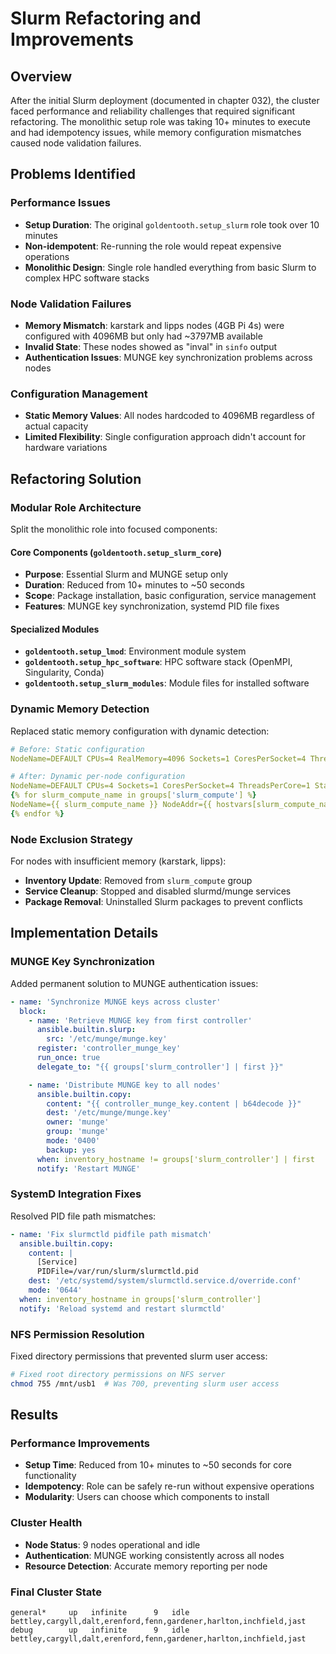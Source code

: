 # Slurm Refactoring and Improvements

## Overview

After the initial Slurm deployment (documented in chapter 032), the cluster faced performance and reliability challenges that required significant refactoring. The monolithic setup role was taking 10+ minutes to execute and had idempotency issues, while memory configuration mismatches caused node validation failures.

## Problems Identified

### Performance Issues
- **Setup Duration**: The original `goldentooth.setup_slurm` role took over 10 minutes
- **Non-idempotent**: Re-running the role would repeat expensive operations
- **Monolithic Design**: Single role handled everything from basic Slurm to complex HPC software stacks

### Node Validation Failures
- **Memory Mismatch**: karstark and lipps nodes (4GB Pi 4s) were configured with 4096MB but only had ~3797MB available
- **Invalid State**: These nodes showed as "inval" in `sinfo` output
- **Authentication Issues**: MUNGE key synchronization problems across nodes

### Configuration Management
- **Static Memory Values**: All nodes hardcoded to 4096MB regardless of actual capacity
- **Limited Flexibility**: Single configuration approach didn't account for hardware variations

## Refactoring Solution

### Modular Role Architecture
Split the monolithic role into focused components:

#### Core Components (`goldentooth.setup_slurm_core`)
- **Purpose**: Essential Slurm and MUNGE setup only
- **Duration**: Reduced from 10+ minutes to ~50 seconds
- **Scope**: Package installation, basic configuration, service management
- **Features**: MUNGE key synchronization, systemd PID file fixes

#### Specialized Modules
- **`goldentooth.setup_lmod`**: Environment module system
- **`goldentooth.setup_hpc_software`**: HPC software stack (OpenMPI, Singularity, Conda)
- **`goldentooth.setup_slurm_modules`**: Module files for installed software

### Dynamic Memory Detection

Replaced static memory configuration with dynamic detection:

```yaml
# Before: Static configuration
NodeName=DEFAULT CPUs=4 RealMemory=4096 Sockets=1 CoresPerSocket=4 ThreadsPerCore=1 State=UNKNOWN

# After: Dynamic per-node configuration
NodeName=DEFAULT CPUs=4 Sockets=1 CoresPerSocket=4 ThreadsPerCore=1 State=UNKNOWN
{% for slurm_compute_name in groups['slurm_compute'] %}
NodeName={{ slurm_compute_name }} NodeAddr={{ hostvars[slurm_compute_name].ipv4_address }} RealMemory={{ hostvars[slurm_compute_name].ansible_memtotal_mb }}
{% endfor %}
```

### Node Exclusion Strategy

For nodes with insufficient memory (karstark, lipps):
- **Inventory Update**: Removed from `slurm_compute` group
- **Service Cleanup**: Stopped and disabled slurmd/munge services
- **Package Removal**: Uninstalled Slurm packages to prevent conflicts

## Implementation Details

### MUNGE Key Synchronization

Added permanent solution to MUNGE authentication issues:

```yaml
- name: 'Synchronize MUNGE keys across cluster'
  block:
    - name: 'Retrieve MUNGE key from first controller'
      ansible.builtin.slurp:
        src: '/etc/munge/munge.key'
      register: 'controller_munge_key'
      run_once: true
      delegate_to: "{{ groups['slurm_controller'] | first }}"

    - name: 'Distribute MUNGE key to all nodes'
      ansible.builtin.copy:
        content: "{{ controller_munge_key.content | b64decode }}"
        dest: '/etc/munge/munge.key'
        owner: 'munge'
        group: 'munge'
        mode: '0400'
        backup: yes
      when: inventory_hostname != groups['slurm_controller'] | first
      notify: 'Restart MUNGE'
```

### SystemD Integration Fixes

Resolved PID file path mismatches:

```yaml
- name: 'Fix slurmctld pidfile path mismatch'
  ansible.builtin.copy:
    content: |
      [Service]
      PIDFile=/var/run/slurm/slurmctld.pid
    dest: '/etc/systemd/system/slurmctld.service.d/override.conf'
    mode: '0644'
  when: inventory_hostname in groups['slurm_controller']
  notify: 'Reload systemd and restart slurmctld'
```

### NFS Permission Resolution

Fixed directory permissions that prevented slurm user access:

```bash
# Fixed root directory permissions on NFS server
chmod 755 /mnt/usb1  # Was 700, preventing slurm user access
```

## Results

### Performance Improvements
- **Setup Time**: Reduced from 10+ minutes to ~50 seconds for core functionality
- **Idempotency**: Role can be safely re-run without expensive operations
- **Modularity**: Users can choose which components to install

### Cluster Health
- **Node Status**: 9 nodes operational and idle
- **Authentication**: MUNGE working consistently across all nodes
- **Resource Detection**: Accurate memory reporting per node

### Final Cluster State
```
general*     up   infinite      9   idle bettley,cargyll,dalt,erenford,fenn,gardener,harlton,inchfield,jast
debug        up   infinite      9   idle bettley,cargyll,dalt,erenford,fenn,gardener,harlton,inchfield,jast
```
